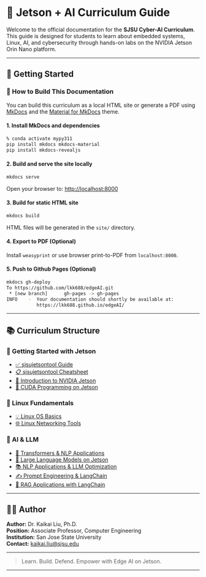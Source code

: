 # 📘 Jetson + AI Curriculum Guide

Welcome to the official documentation for the **SJSU Cyber-AI Curriculum**. This guide is designed for students to learn about embedded systems, Linux, AI, and cybersecurity through hands-on labs on the NVIDIA Jetson Orin Nano platform.

---

## 🧭 Getting Started

### 🔧 How to Build This Documentation

You can build this curriculum as a local HTML site or generate a PDF using [MkDocs](https://www.mkdocs.org/) and the [Material for MkDocs](https://squidfunk.github.io/mkdocs-material/) theme.

#### 1. Install MkDocs and dependencies

```bash
% conda activate mypy311
pip install mkdocs mkdocs-material
pip install mkdocs-revealjs
```

#### 2. Build and serve the site locally

```bash
mkdocs serve
```

Open your browser to: [http://localhost:8000](http://localhost:8000)

#### 3. Build for static HTML site

```bash
mkdocs build
```

HTML files will be generated in the `site/` directory.

#### 4. Export to PDF (Optional)

Install `weasyprint` or use browser print-to-PDF from `localhost:8000`.

#### 5. Push to Github Pages (Optional)

```bash
mkdocs gh-deploy
To https://github.com/lkk688/edgeAI.git
 * [new branch]      gh-pages -> gh-pages
INFO    -  Your documentation should shortly be available at:
           https://lkk688.github.io/edgeAI/
```
---

## 📚 Curriculum Structure

### 🔰 Getting Started with Jetson

* [✅ sjsujetsontool Guide](curriculum/00_sjsujetsontool_guide.md)
* [📋 sjsujetsontool Cheatsheet](curriculum/00b_sjsujetsontool_cheatsheet.md)
* [🔧 Introduction to NVIDIA Jetson](curriculum/01a_nvidia_jetson.md)
* [🚀 CUDA Programming on Jetson](curriculum/01b_jetson_cuda.md)

### 🐧 Linux Fundamentals

* [💡 Linux OS Basics](curriculum/02a_linux_basics.md)
* [🌐 Linux Networking Tools](curriculum/03a_linux_networking_tools.md)

### 🤖 AI & LLM

* [🧠 Transformers & NLP Applications](curriculum/05_transformers_nlp_applications.md)
* [🚀 Large Language Models on Jetson](curriculum/06_llms_jetson.md)
* [📚 NLP Applications & LLM Optimization](curriculum/07_nlp_applications_llm_optimization.md)
* [✍️ Prompt Engineering & LangChain](curriculum/08_prompt_engineering_langchain_jetson.md)
* [🔎 RAG Applications with LangChain](curriculum/09_rag_app_langchain_jetson.md)

<!-- ### 🧪 Final Project

* [🏆 Hackathon & Project Challenges](curriculum/11_final_challenges_hackathon.md) -->

---

## 👨‍🏫 Author

**Author:** Dr. Kaikai Liu, Ph.D.  
**Position:** Associate Professor, Computer Engineering  
**Institution:** San Jose State University  
**Contact:** [kaikai.liu@sjsu.edu](mailto:kaikai.liu@sjsu.edu)

---

> Learn. Build. Defend. Empower with Edge AI on Jetson.

---
